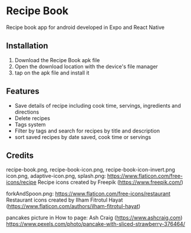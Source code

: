 # Recipe Book
Recipe book app for android developed in Expo and React Native

## Installation
1. Download the Recipe Book apk file
2. Open the download location with the device's file manager
3. tap on the apk file and install it

## Features
- Save details of recipe including cook time, servings, ingredients and directions
- Delete recipes
- Tags system 
- Filter by tags and search for recipes by title and description
- sort saved recipes by date saved, cook time or servings

## Credits
recipe-book.png, recipe-book-icon.png, recipe-book-icon-invert.png icon.png, adaptive-icon.png, splash.png: 
  https://www.flaticon.com/free-icons/recipe Recipe icons created by Freepik (https://www.freepik.com/)
  
forkAndSpoon.png: https://www.flaticon.com/free-icons/restaurant Restaurant icons created by Ilham Fitrotul Hayat (https://www.flaticon.com/authors/ilham-fitrotul-hayat)

pancakes picture in How to page: Ash Craig (https://www.ashcraig.com) https://www.pexels.com/photo/pancake-with-sliced-strawberry-376464/
